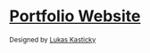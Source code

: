 # [Portfolio Website](https://TheBloodyAmateur.gitlab.io)

<sup>Designed by [Lukas Kasticky](https://kasticky.me)</sup>

